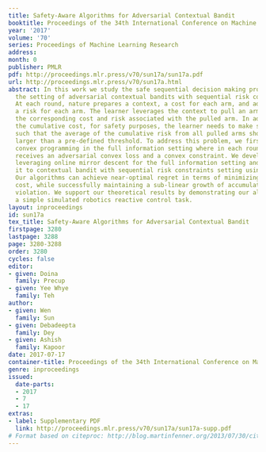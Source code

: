 ```yaml
---
title: Safety-Aware Algorithms for Adversarial Contextual Bandit
booktitle: Proceedings of the 34th International Conference on Machine Learning
year: '2017'
volume: '70'
series: Proceedings of Machine Learning Research
address: 
month: 0
publisher: PMLR
pdf: http://proceedings.mlr.press/v70/sun17a/sun17a.pdf
url: http://proceedings.mlr.press/v70/sun17a.html
abstract: In this work we study the safe sequential decision making problem under
  the setting of adversarial contextual bandits with sequential risk constraints.
  At each round, nature prepares a context, a cost for each arm, and additionally
  a risk for each arm. The learner leverages the context to pull an arm and receives
  the corresponding cost and risk associated with the pulled arm. In addition to minimizing
  the cumulative cost, for safety purposes, the learner needs to make safe decisions
  such that the average of the cumulative risk from all pulled arms should not be
  larger than a pre-defined threshold. To address this problem, we first study online
  convex programming in the full information setting where in each round the learner
  receives an adversarial convex loss and a convex constraint. We develop a meta algorithm
  leveraging online mirror descent for the full information setting and then extend
  it to contextual bandit with sequential risk constraints setting using expert advice.
  Our algorithms can achieve near-optimal regret in terms of minimizing the total
  cost, while successfully maintaining a sub-linear growth of accumulative risk constraint
  violation. We support our theoretical results by demonstrating our algorithm on
  a simple simulated robotics reactive control task.
layout: inproceedings
id: sun17a
tex_title: Safety-Aware Algorithms for Adversarial Contextual Bandit
firstpage: 3280
lastpage: 3288
page: 3280-3288
order: 3280
cycles: false
editor:
- given: Doina
  family: Precup
- given: Yee Whye
  family: Teh
author:
- given: Wen
  family: Sun
- given: Debadeepta
  family: Dey
- given: Ashish
  family: Kapoor
date: 2017-07-17
container-title: Proceedings of the 34th International Conference on Machine Learning
genre: inproceedings
issued:
  date-parts:
  - 2017
  - 7
  - 17
extras:
- label: Supplementary PDF
  link: http://proceedings.mlr.press/v70/sun17a/sun17a-supp.pdf
# Format based on citeproc: http://blog.martinfenner.org/2013/07/30/citeproc-yaml-for-bibliographies/
---
```

